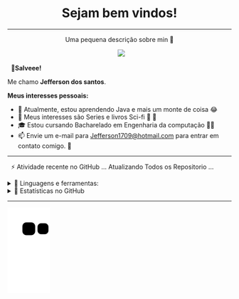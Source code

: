 <h1 align="center"> Sejam bem vindos! </h1>
<hr />
<p align="center">Uma pequena descrição sobre min 🤖</p>
<p align="center" >
  <a  href="https://www.linkedin.com/in/jefferson-santos-6330aa20b/" target="_blank"><img src="https://img.shields.io/badge/-LinkedIn-%230077B5?style=for-the-badge&logo=linkedin&logoColor=white" target="_blank"></a></p> 
<p align="left" > 
  <b>👋Salveee!</b>
</p>
<p align="left" >
Me chamo <b> Jefferson dos santos</b>.
</p>


**Meus interesses pessoais:**

- :seedling: Atualmente, estou aprendendo Java e mais um monte de coisa :joy:
- 🤔 Meus interesses são Series e livros Sci-fi :movie_camera: 📕
- :mortar_board: Estou cursando Bacharelado em Engenharia da computação 👩‍💻
- :mailbox: Envie um e-mail para Jefferson1709@hotmail.com para entrar em contato comigo. :email:

<hr />
 

  :zap: Atividade recente no GitHub</summary>
  ... Atualizando Todos os Repositorio  ...
 
<details>
  <summary>💼 Linguagens e ferramentas: </summary>

<p align="left">
<img src="https://raw.githubusercontent.com/devicons/devicon/master/icons/html5/html5-original-wordmark.svg" alt="html5" width="40" height="40"/> 
<img src="https://raw.githubusercontent.com/devicons/devicon/master/icons/css3/css3-original-wordmark.svg" alt="css3" width="40" height="40"/> 
<img src="https://raw.githubusercontent.com/devicons/devicon/master/icons/javascript/javascript-original.svg" alt="javascript" width="40" height="40"/> 
<img src="https://raw.githubusercontent.com/devicons/devicon/master/icons/react/react-original-wordmark.svg" alt="react" width="40" height="40"/> 
<img src="https://raw.githubusercontent.com/devicons/devicon/master/icons/mysql/mysql-original-wordmark.svg" alt="mysql" width="40" height="40"/> 
<img src="https://raw.githubusercontent.com/devicons/devicon/master/icons/mongodb/mongodb-original-wordmark.svg" alt="mongodb" width="40" height="40"/> 
<img src="https://raw.githubusercontent.com/devicons/devicon/master/icons/nodejs/nodejs-original-wordmark.svg" alt="nodejs" width="40" height="40"/> 
<img src="https://raw.githubusercontent.com/devicons/devicon/master/icons/linux/linux-original.svg" alt="linux" width="40" height="40" />
<img src="https://raw.githubusercontent.com/devicons/devicon/master/icons/git/git-original.svg" alt="git" width="40" height="40"/> 
<img src="https://raw.githubusercontent.com/devicons/devicon/master/icons/heroku/heroku-plain.svg" alt="heroku" width="40" height="40" />
<img src="https://raw.githubusercontent.com/devicons/devicon/master/icons/python/python-plain.svg" alt="Python" width="40" height="40" />
<img src="https://raw.githubusercontent.com/devicons/devicon/master/icons/jquery/jquery-plain.svg" alt="Jquery" width="40" height="40" />
<img src="https://raw.githubusercontent.com/devicons/devicon/master/icons/php/php-plain.svg" alt="PHP" width="40" height="40" />
<img src="https://raw.githubusercontent.com/devicons/devicon/master/icons/django/django-plain.svg" alt="Django" width="40" height="40" />
<img src="https://raw.githubusercontent.com/devicons/devicon/master/icons/bootstrap/bootstrap-plain.svg" alt="Bootstrap" width="40" height="40" />
<img src="https://raw.githubusercontent.com/devicons/devicon/master/icons/typescript/typescript-plain.svg" alt="typescript" width="40" height="40" />
<img src="https://raw.githubusercontent.com/github/explore/80688e429a7d4ef2fca1e82350fe8e3517d3494d/topics/visual-studio-code/visual-studio-code.png" alt="perl" width="40" height="40" />
</details>

</details>

<details>
  <summary>🔭 Estatísticas no GitHub</summary>
  <img height="180em" src="https://github-readme-stats.vercel.app/api?username=Jefferson1709&show_icons=true&theme=react&include_all_commits=true&count_private=true"/>
  <img height="180em" src="https://github-readme-stats.vercel.app/api/top-langs/?username=Jefferson1709&layout=compact&langs_count=7&theme=react"/>
  <p align="left"> <img src="https://komarev.com/ghpvc/?username=jefferson1709" alt="Hérika-Ströngreen" /> </p>
</details>

<div> 
<hr /> 
 
  ![Snake animation](https://github.com/jefferson1709/jefferson1709/blob/output/github-contribution-grid-snake.svg) 
</div>
